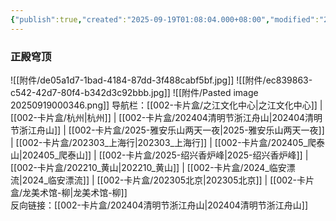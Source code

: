 ```yaml
---
{"publish":true,"created":"2025-09-19T01:08:04.000+08:00","modified":"2025-09-19T08:07:30.007+08:00","cssclasses":""}
---
```


### 正殿穹顶
![[附件/de05a1d7-1bad-4184-87dd-3f488cabf5bf.jpg]]
![[附件/ec839863-c542-42d7-80f4-b342d3c92bbb.jpg]]
![[附件/Pasted image 20250919000346.png]]
导航栏：[[002-卡片盒/之江文化中心\|之江文化中心]] | [[002-卡片盒/杭州\|杭州]] | [[002-卡片盒/202404清明节浙江舟山\|202404清明节浙江舟山]] | [[002-卡片盒/2025-雅安乐山两天一夜\|2025-雅安乐山两天一夜]] | [[002-卡片盒/202303_上海行\|202303_上海行]] | [[002-卡片盒/202405_爬泰山\|202405_爬泰山]] | [[002-卡片盒/2025-绍兴香炉峰\|2025-绍兴香炉峰]] | [[002-卡片盒/202210_黄山\|202210_黄山]] | [[002-卡片盒/2024_临安漂流\|2024_临安漂流]] | [[002-卡片盒/202305北京\|202305北京]] | [[002-卡片盒/龙美术馆-柳\|龙美术馆-柳]]  
反向链接：[[002-卡片盒/202404清明节浙江舟山\|202404清明节浙江舟山]]